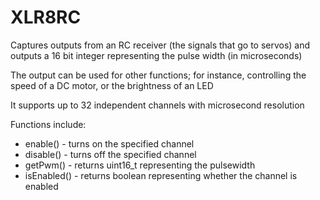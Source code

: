 # XLR8RC

Captures outputs from an RC receiver (the signals that go to servos) and outputs a 16 bit integer representing the pulse width (in microseconds)

The output can be used for other functions; for instance, controlling the speed of a DC motor, or the brightness of an LED

It supports up to 32 independent channels with microsecond resolution

Functions include:
* enable() - turns on the specified channel
* disable() - turns off the specified channel
* getPwm() - returns uint16_t representing the pulsewidth
* isEnabled() - returns boolean representing whether the channel is enabled
